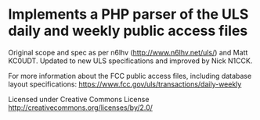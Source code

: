 # Implements a PHP parser of the ULS daily and weekly public access files
Original scope and spec as per n6lhv (http://www.n6lhv.net/uls/) and Matt KC0UDT.  Updated to new ULS specifications and improved by Nick N1CCK.

For more information about the FCC public access files, including database layout specifications: https://www.fcc.gov/uls/transactions/daily-weekly

Licensed under Creative Commons License http://creativecommons.org/licenses/by/2.0/